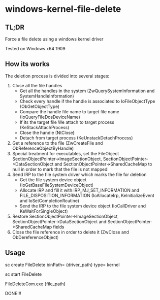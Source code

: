 # windows-kernel-file-delete

## TL;DR
Force a file delete using a windows kernel driver

Tested on Windows x64 1909

## How its works
The deletion process is divided into several stages:

1. Close all the file handles
	* Get all the handles in the system (ZwQuerySystemInformation and SystemHandleInformation)
   	* Check every handle if the handle is associated to IoFileObjectType (ObGetObjectType)
   	* Compare the handle file name to target file name (IoQueryFileDosDeviceName)
   	* If its the target file We attach to target process (KeStackAttachProcess)
	* Close the handle (NtClose)
	* Detach from target process (KeUnstackDetachProcess)
2. Get a reference to the file (ZwCreateFile and ObReferenceObjectByHandle)
3. Special treatment for executables, set the FileObject SectionObjectPointer->ImageSectionObject, SectionObjectPointer->DataSectionObject and SectionObjectPointer->SharedCacheMap to null in order to mark that the file is not mapped
4. Send IRP to the file system driver which marks the file for deletion
  	* Get the file system device object (IoGetBaseFileSystemDeviceObject)
	* Allocate IRP and fill it with IRP_MJ_SET_INFORMATION and FILE_DISPOSITION_INFORMATION (IoAllocateIrp, KeInitializeEvent and IoSetCompletionRoutine)
	* Send the IRP to the file system device object (IoCallDriver and KeWaitForSingleObject)
5. Restore SectionObjectPointer->ImageSectionObject, SectionObjectPointer->DataSectionObject and SectionObjectPointer->SharedCacheMap fields
6. Close the file reference in order to delete it (ZwClose and ObDereferenceObject)

## Usage

sc create FileDelete binPath= {driver_path} type= kernel

sc start FileDelete

FileDeleteCom.exe {file_path}

DONE!!!
